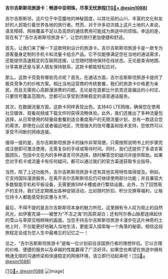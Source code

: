 **吉尔吉斯斯坦旅游卡：畅游中亚明珠，尽享无忧旅程[[TG💪+ @esim1088](https://t.me/s/esim1088)]**

吉尔吉斯斯坦，这片位于中亚腹地的神秘国度，以其壮丽的山川、丰富的文化和友好的人民吸引着世界各地的旅行者。然而，对于许多初次踏上这片土地的人来说，语言障碍、网络覆盖不足以及高昂的通信费用可能成为旅途中的烦恼。幸运的是，现在有了“吉尔吉斯斯坦旅游卡”，让您的旅行更加便捷和舒适。

首先，让我们来了解一下这款特别设计的旅游卡。吉尔吉斯斯坦旅游卡是一款专为游客量身定制的手机卡和流量卡组合产品。它不仅能够满足您在当地的通话需求，还能提供高速稳定的互联网连接，让您随时随地保持在线状态。无论是查询地图、分享美景还是与家人朋友保持联系，这款卡都能轻松应对。

那么，这款卡究竟有哪些亮点呢？首先，在通话方面，吉尔吉斯斯坦旅游卡提供了极具竞争力的价格方案。相比当地运营商的传统套餐，我们的旅游卡价格更为亲民，而且无需担心高额漫游费的问题。无论是在首都比什凯克还是偏远的小村庄，只要信号覆盖范围内，您都可以享受到清晰稳定的语音通话服务。

其次，在数据流量方面，这款卡同样表现出色。支持4G LTE网络，确保您在使用社交媒体、观看视频或下载文件时获得流畅体验。此外，我们还推出了多种流量包选择，从日常使用的轻量级套餐到适合重度用户的无限流量计划，总有一款适合您的需求。即使在山区或者偏远地区，凭借强大的信号覆盖和技术支持，您依然可以享受不间断的网络连接。

值得一提的是，吉尔吉斯斯坦旅游卡的操作非常简便。只需按照说明书上的步骤完成注册即可激活使用，无需复杂的手续或等待时间。同时，我们还提供了多语言客服团队，包括中文在内的多种语言可供选择，随时解答您的疑问并提供帮助。如果您对手机卡或流量卡有任何疑问，都可以通过我们的官方渠道获取专业指导。

当然，除了上述功能外，吉尔吉斯斯坦旅游卡还有其他实用特性值得提及。例如，它支持国际漫游服务，在离开吉尔吉斯斯坦后仍可继续使用部分功能；并且兼容大多数智能手机和平板设备，无需更换SIM卡槽或进行繁琐设置。此外，为了回馈用户的支持，我们还定期推出各种促销活动，比如限时折扣、积分兑换等福利，让每位持卡人都能感受到实惠与关怀。

最后，不得不提的是吉尔吉斯斯坦本身的魅力所在。这里拥有令人叹为观止的自然风光，如伊塞克湖——被誉为“不冻之海”的高原湖泊；还有阿尔泰山脉那连绵起伏的雪山与草原交相辉映的画面。当您手持吉尔吉斯斯坦旅游卡漫步在这片神奇的土地上时，不仅能更好地融入当地生活，更能深入探索每一个角落的秘密。相信这段旅程定会成为您人生中最难忘的记忆之一！

总之，“吉尔吉斯斯坦旅游卡”是每一位计划前往该国旅行者的理想伴侣。它以合理的价格、便捷的服务以及卓越的性能赢得了广泛好评。如果您也希望在旅途中拥有畅通无阻的沟通桥梁和快速稳定的网络环境，请立即行动起来吧！[[TG💪+ @esim1088](https://t.me/s/esim1088)]

[[TG💪+ @esim1088](https://t.me/s/esim1088) ![Image](https://i.postimg.cc/4NQfJmqS/Snipaste-2025-05-13-00-14-12.png)]